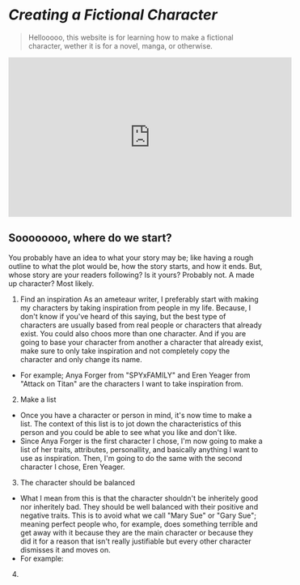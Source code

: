# *Creating a Fictional Character*

> Hellooooo, this website is for learning how to make a fictional character, wether it is for a novel, manga, or otherwise.

<iframe width="560" height="315" src="https://www.youtube.com/embed/re9DT2HeG2U" title="YouTube video player" frameborder="0" allow="accelerometer; autoplay; clipboard-write; encrypted-media; gyroscope; picture-in-picture" allowfullscreen></iframe>

## Soooooooo, where do we start?
You probably have an idea to what your story may be; like having a rough outline to what the plot would be, how the story starts, and how it ends. But, whose story are your readers following? Is it yours? Probably not. A made up character? Most likely.

1. Find an inspiration
As an ameteaur writer, I preferably start with making my characters by taking inspiration from people in my life. Because, I don't know if you've heard of this saying, but the best type of characters are usually based from real people or characters that already exist. You could also choos more than one character. And if you are going to base your character from another a character that already exist, make sure to only take inspiration and not completely copy the character and only change its name.
- For example; Anya Forger from "SPYxFAMILY" and Eren Yeager from "Attack on Titan" are the characters I want to take inspiration from.

2. Make a list
- Once you have a character or person in mind, it's now time to make a list. The context of this list is to jot down the characteristics of this person and you could be able to see what you like and don't like.
- Since Anya Forger is the first character I chose, I'm now going to make a list of her traits, attributes, personallity, and basically anything I want to use as inspiration. Then, I'm going to do the same with the second character I chose, Eren Yeager.

3. The character should be balanced
- What I mean from this is that the character shouldn't be inheritely good nor inheritely bad. They should be well balanced with their positive and negative traits. This is to avoid what we call "Mary Sue" or "Gary Sue"; meaning perfect people who, for example, does something terrible and get away with it because they are the main character or because they did it for a reason that isn't really justifiable but every other character dismisses it and moves on.
- For example:

4. 
